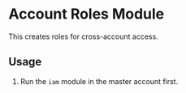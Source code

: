 # Account Roles Module

This creates roles for cross-account access.

## Usage

1. Run the `iam` module in the master account first.
